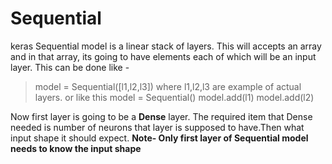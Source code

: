 # Sequential

keras Sequential model is a linear stack of layers. This will accepts an array and in that array, its going to have elements each of which will be an input layer. 
This can be done like -
> model = Sequential([l1,l2,l3]) where l1,l2,l3 are example of actual layers.
or like this
> model = Sequential()
  model.add(l1)
  model.add(l2)
  
  Now first layer is going to be a **Dense** layer. The required item that Dense needed is number of neurons that layer is supposed to have.Then what input shape it should expect.
  **Note- Only first layer of Sequential model needs to know the input shape**
  
